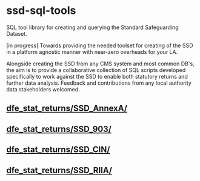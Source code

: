 # ssd-sql-tools
SQL tool library for creating and querying the Standard Safeguarding Dataset. 

[in progress]
Towards providing the needed toolset for creating of the SSD in a platform agnostic manner with near-zero overheads for your LA. 

Alongside creating the SSD from any CMS system and most common DB's, the aim is to provide a collaborative collection of SQL scripts developed specifically to work against the SSD to enable both statutory returns and further data analysis. Feedback and contributions from any local authority data stakeholders welcomed. 

[dfe_stat_returns/SSD_AnnexA/](dfe_stat_returns)
-
[dfe_stat_returns/SSD_903/](dfe_stat_returns)
-
[dfe_stat_returns/SSD_CIN/](dfe_stat_returns)
-
[dfe_stat_returns/SSD_RIIA/](dfe_stat_returns)
-

